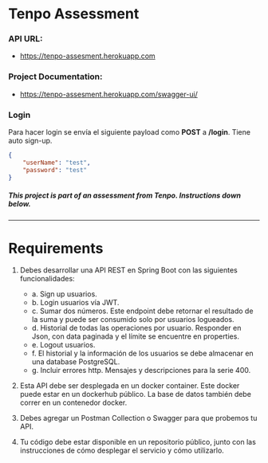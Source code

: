 # Tenpo Assessment
### API URL:
- https://tenpo-assesment.herokuapp.com
### Project Documentation: 
- https://tenpo-assesment.herokuapp.com/swagger-ui/

### Login
Para hacer login se envía el siguiente payload como **POST** a **/login**. Tiene auto  sign-up.

```json
{
    "userName": "test",
    "password": "test"
}
```

##### This project is part of an assessment from Tenpo. Instructions down below.
***
# Requirements

1. Debes desarrollar una API REST en Spring Boot con las siguientes funcionalidades:
    * a. Sign up usuarios.
    * b. Login usuarios vía JWT.
    * c. Sumar dos números. Este endpoint debe retornar el resultado de la suma y puede ser consumido solo por usuarios logueados.
    * d. Historial de todas las operaciones por usuario. Responder en Json, con data paginada y el límite se encuentre en properties.
    * e. Logout usuarios.
    * f. El historial y la información de los usuarios se debe almacenar en una database PostgreSQL.  
    * g. Incluir errores http. Mensajes y descripciones para la serie 400.

2. Esta API debe ser desplegada en un docker container. Este docker puede estar en un dockerhub público. La base de datos también debe correr en un contenedor docker.

3. Debes agregar un Postman Collection o Swagger para que probemos tu API. 

4. Tu código debe estar disponible en un repositorio público, junto con las instrucciones de cómo desplegar el servicio y cómo utilizarlo.

